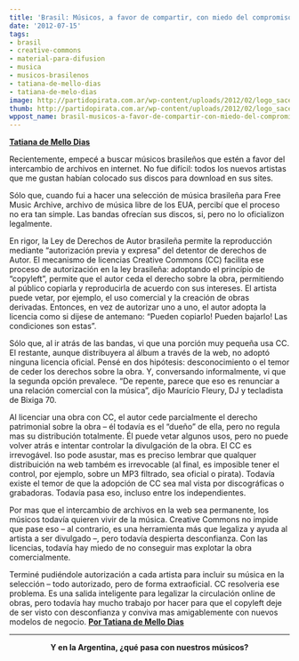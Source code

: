 ```yaml
---
title: 'Brasil: Músicos, a favor de compartir, con miedo del compromiso'
date: '2012-07-15'
tags:
- brasil
- creative-commons
- material-para-difusion
- musica
- musicos-brasilenos
- tatiana-de-mello-dias
- tatiana-de-melo-dias
image: http://partidopirata.com.ar/wp-content/uploads/2012/02/logo_sacem_creative_commons.jpg
thumb: http://partidopirata.com.ar/wp-content/uploads/2012/02/logo_sacem_creative_commons-150x129.jpg
wppost_name: brasil-musicos-a-favor-de-compartir-con-miedo-del-compromiso
---
```


<strong><a href="http://blogs.estadao.com.br/tatiana-dias/a-favor-do-compartilhamento-com-medo-do-compromisso/" target="_blank">Tatiana de Mello Dias</a></strong>

Recientemente, empecé a buscar músicos brasileños que estén a favor del intercambio de archivos en internet. No fue difícil: todos los nuevos artistas que me gustan habían colocado sus discos para download en sus sites.

Sólo que, cuando fui a hacer una selección de música brasileña para Free Music Archive, archivo de música libre de los EUA, percibí que el proceso no era tan simple. Las bandas ofrecían sus discos, si, pero no lo oficializon legalmente.

En rigor, la Ley de Derechos de Autor brasileña permite la reproducción mediante “autorización previa y expresa” del detentor de derechos de Autor. El mecanismo de licencias Creative Commons (CC) facilita ese proceso de autorización en la ley brasileña: adoptando el princípio de “copyleft”, permite que el autor ceda el derecho sobre la obra, permitiendo al público copiarla y reproducirla de acuerdo con sus intereses. El artista puede vetar, por ejemplo, el uso comercial y la creación de obras derivadas. Entonces, en vez de autorizar uno a uno, el autor adopta la licencia como si dijese de antemano: “Pueden copiarlo! Pueden bajarlo! Las condiciones son estas”.

Sólo que, al ir atrás de las bandas, vi que una porción muy pequeña usa CC. El restante, aunque distribuyera al álbum a través de la web, no adoptó ninguna licencia oficial. Pensé en dos hipótesis: desconocimiento o el temor de ceder los derechos sobre la obra. Y, conversando informalmente, vi que la segunda opción prevalece. “De repente, parece que eso es renunciar a una relación comercial con la música”, dijo Maurício Fleury, DJ y tecladista de Bixiga 70.

Al licenciar una obra con CC, el autor cede parcialmente el derecho patrimonial sobre la obra – él todavía es el “dueño” de ella, pero no regula mas su distribución totalmente. Él puede vetar algunos usos, pero no puede volver atrás e intentar controlar la divulgación de la obra. El CC es irrevogável. Iso pode asustar, mas es preciso lembrar que qualquer distribuición na web também es irrevocable (al final, es imposible tener el control, por ejemplo, sobre un MP3 filtrado, sea oficial o pirata). Todavía existe el temor de que la adopción de CC sea mal vista por discográficas o grabadoras. Todavía pasa eso, incluso entre los independientes.

Por mas que el intercambio de archivos en la web sea permanente, los músicos todavía quieren vivir de la música. Creative Commons no impide que pase eso – al contrario, es una herramienta más que legaliza y ayuda al artista a ser divulgado –, pero todavía despierta desconfianza. Con las licencias, todavía hay miedo de no conseguir mas explotar la obra comercialmente.

Terminé pudiéndole autorización a cada artista para incluir su música en la selección – todo autorizado, pero de forma extraoficial. CC resolveria ese problema. Es una salida inteligente para legalizar la circulación online de obras, pero todavía hay mucho trabajo por hacer para que el copyleft deje de ser visto con desconfianza y conviva mas amigablemente con nuevos modelos de negocio.
<strong><a href="http://blogs.estadao.com.br/tatiana-dias/a-favor-do-compartilhamento-com-medo-do-compromisso/" target="_blank">Por Tatiana de Mello Dias</a></strong>

<hr />
<p style="text-align: center;"><strong>Y en la Argentina, ¿qué pasa con nuestros músicos?</strong></p>
